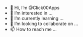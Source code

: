 - 👋 Hi, I’m @Click00Apps
- 👀 I’m interested in ...
- 🌱 I’m currently learning ...
- 💞️ I’m looking to collaborate on ...
- 📫 How to reach me ...

<!---
Click00Apps/Click00Apps is a ✨ special ✨ repository because its `README.md` (this file) appears on your GitHub profile.
You can click the Preview link to take a look at your changes.
--->
